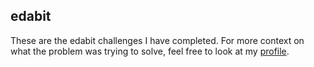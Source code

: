 ## edabit
These are the edabit challenges I have completed. For more context on what the problem was trying to solve, feel free to look at my [profile](https://edabit.com/user/NeSqZSGmMegLLH3YD). 